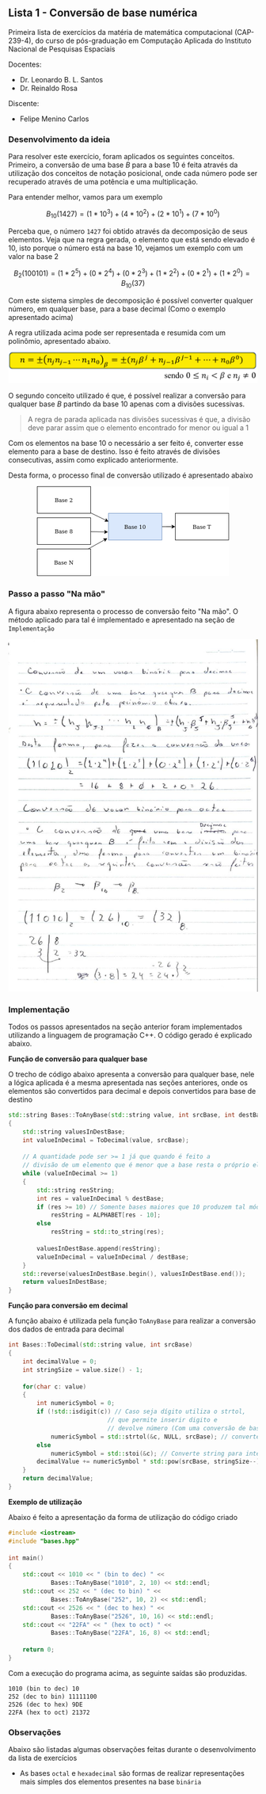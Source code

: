 ## Lista 1 - Conversão de base numérica

Primeira lista de exercícios da matéria de matemática computacional (CAP-239-4), do curso de pós-graduação em Computação Aplicada do Instituto Nacional de Pesquisas Espaciais

Docentes:
- Dr. Leonardo B. L. Santos
- Dr. Reinaldo Rosa

Discente:
- Felipe Menino Carlos

### Desenvolvimento da ideia

Para resolver este exercício, foram aplicados os seguintes conceitos. Primeiro, a conversão de uma base *B* para a base 10 é feita através da utilização dos conceitos de notação posicional, onde cada número pode ser recuperado através de uma potência e uma multiplicação.

Para entender melhor, vamos para um exemplo

$$
B_{10}(1427) = (1 * 10^3) + (4 * 10^2) + (2 * 10^1) + (7 * 10^0)
$$

Perceba que, o número `1427` foi obtido através da decomposição de seus elementos. Veja que na regra gerada, o elemento que está sendo elevado é 10, isto porque o número está na base 10, vejamos um exemplo com um valor na base 2

$$
B_2(100101) = (1 * 2^5) + (0 * 2^4) + (0 * 2^3) + (1 * 2^2) + (0 * 2^1) + (1 * 2^0) = B_{10}(37)
$$

Com este sistema simples de decomposição é possível converter qualquer número, em qualquer base, para a base decimal (Como o exemplo apresentado acima)

A regra utilizada acima pode ser representada e resumida com um polinômio, apresentado abaixo.

<div align="center">
    <img src="imagens/base_decimal_polyn.png">
</div>

O segundo conceito utilizado é que, é possível realizar a conversão para qualquer base *B* partindo da base 10 apenas com a divisões sucessivas.

> A regra de parada aplicada nas divisões sucessivas é que, a divisão deve parar assim que o elemento encontrado for menor ou igual a 1

Com os elementos na base 10 o necessário a ser feito é, converter esse elemento para a base de destino. Isso é feito através de divisões consecutivas, assim como explicado anteriormente.

Desta forma, o processo final de conversão utilizado é apresentado abaixo

<div align="center">
    <img src="imagens/convercao_base.png">
</div>

### Passo a passo "Na mão"

A figura abaixo representa o processo de conversão feito "Na mão". O método aplicado para tal é implementado e apresentado na seção de `Implementação`

<div align="center">
    <img src="imagens/passo_a_passo_caderno.jpeg">
</div>

### Implementação

Todos os passos apresentados na seção anterior foram implementados utilizando a linguagem de programação C++. O código gerado é explicado abaixo.

**Função de conversão para qualquer base**

O trecho de código abaixo apresenta a conversão para qualquer base, nele a lógica aplicada é a mesma apresentada nas seções anteriores, onde os elementos são convertidos para decimal e depois convertidos para base de destino

```cpp
std::string Bases::ToAnyBase(std::string value, int srcBase, int destBase)
{
    std::string valuesInDestBase;
    int valueInDecimal = ToDecimal(value, srcBase);

    // A quantidade pode ser >= 1 já que quando é feito a 
    // divisão de um elemento que é menor que a base resta o próprio elemento
    while (valueInDecimal >= 1)
    {
        std::string resString;
        int res = valueInDecimal % destBase;
        if (res >= 10) // Somente bases maiores que 10 produzem tal módulo
            resString = ALPHABET[res - 10];
        else 
            resString = std::to_string(res);

        valuesInDestBase.append(resString);
        valueInDecimal = valueInDecimal / destBase;
    }
    std::reverse(valuesInDestBase.begin(), valuesInDestBase.end());
    return valuesInDestBase;
}
```

**Função para conversão em decimal**

A função abaixo é utilizada pela função `ToAnyBase` para realizar a conversão dos dados de entrada para decimal

```cpp
int Bases::ToDecimal(std::string value, int srcBase)
{
    int decimalValue = 0;
    int stringSize = value.size() - 1;

    for(char c: value)
    {
        int numericSymbol = 0;
        if (!std::isdigit(c)) // Caso seja dígito utiliza o strtol, 
                            // que permite inserir digito e 
                            // devolve número (Com uma conversão de base)
            numericSymbol = std::strtol(&c, NULL, srcBase); // converte string para long
        else
            numericSymbol = std::stoi(&c); // Converte string para inteiro
        decimalValue += numericSymbol * std::pow(srcBase, stringSize--);
    }
    return decimalValue;
}
```

**Exemplo de utilização**

Abaixo é feito a apresentação da forma de utilização do código criado

```cpp
#include <iostream>
#include "bases.hpp"

int main()
{    
    std::cout << 1010 << " (bin to dec) " << 
            Bases::ToAnyBase("1010", 2, 10) << std::endl;
    std::cout << 252 << " (dec to bin) " << 
            Bases::ToAnyBase("252", 10, 2) << std::endl;
    std::cout << 2526 << " (dec to hex) " << 
            Bases::ToAnyBase("2526", 10, 16) << std::endl;
    std::cout << "22FA" << " (hex to oct) " << 
            Bases::ToAnyBase("22FA", 16, 8) << std::endl;

    return 0;
}
```

Com a execução do programa acima, as seguinte saídas são produzidas.

```shell
1010 (bin to dec) 10
252 (dec to bin) 11111100
2526 (dec to hex) 9DE
22FA (hex to oct) 21372
```

<!-- ### Questões extras -->

<!-- - O que 'ganhamos' com uma base maior ? E menor ? -->

<!-- Inserir aqui o gráfico do Roberto, pode ser interessante para fazer uma análise -->

### Observações

Abaixo são listadas algumas observações feitas durante o desenvolvimento da lista de exercícios

- As bases `octal` e `hexadecimal` são formas de realizar representações mais simples dos elementos presentes na base `binária`
